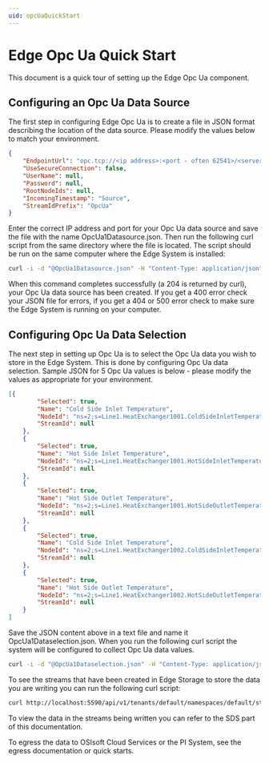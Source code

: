 ```yaml
---
uid: opcUaQuickStart
---
```


# Edge Opc Ua Quick Start

This document is a quick tour of setting up the Edge Opc Ua component.

## Configuring an Opc Ua Data Source

The first step in configuring Edge Opc Ua is to create a file in JSON format describing the location of the data source. Please modify the values below to match your environment.

```json
{
    "EndpointUrl": "opc.tcp://<ip address>:<port - often 62541>/<server path>",
    "UseSecureConnection": false,
    "UserName": null,
    "Password": null,
    "RootNodeIds": null,
    "IncomingTimestamp": "Source",
    "StreamIdPrefix": "OpcUa"
}
```

Enter the correct IP address and port for your Opc Ua data source and save the file with the name OpcUa1Datasource.json. Then run the following curl script from the same directory where the file is located. The script should be run on the same computer where the Edge System is installed:

```bash
curl -i -d "@OpcUa1Datasource.json" -H "Content-Type: application/json" -X PUT http://localhost:5590/api/v1/configuration/OpcUa1/Datasource
```

When this command completes successfully (a 204 is returned by curl), your Opc Ua data source has been created. If you get a 400 error check your JSON file for errors, if you get a 404 or 500 error check to make sure the Edge System is running on your computer.

## Configuring Opc Ua Data Selection

The next step in setting up Opc Ua is to select the Opc Ua data you wish to store in the Edge System. This is done by configuring Opc Ua data selection. Sample JSON for 5 Opc Ua values is below - please modify the values as appropriate for your environment.

```json
[{
        "Selected": true,
        "Name": "Cold Side Inlet Temperature",
        "NodeId": "ns=2;s=Line1.HeatExchanger1001.ColdSideInletTemperature",
        "StreamId": null
    },
    {
        "Selected": true,
        "Name": "Hot Side Inlet Temperature",
        "NodeId": "ns=2;s=Line1.HeatExchanger1001.HotSideInletTemperature",
        "StreamId": null
    },
    {
        "Selected": true,
        "Name": "Hot Side Outlet Temperature",
        "NodeId": "ns=2;s=Line1.HeatExchanger1001.HotSideOutletTemperature",
        "StreamId": null
    },
    {
        "Selected": true,
        "Name": "Cold Side Inlet Temperature",
        "NodeId": "ns=2;s=Line1.HeatExchanger1002.ColdSideInletTemperature",
        "StreamId": null
    },
    {
        "Selected": true,
        "Name": "Hot Side Outlet Temperature",
        "NodeId": "ns=2;s=Line1.HeatExchanger1002.HotSideOutletTemperature",
        "StreamId": null
    } 
]
```

Save the JSON content above in a text file and name it OpcUa1Dataselection.json. When you run the following curl script the system will be configured to collect Opc Ua data values.

```bash
curl -i -d "@OpcUa1Dataselection.json" -H "Content-Type: application/json" -X PUT http://localhost:5590/api/v1/configuration/OpcUa1/Dataselection
```

To see the streams that have been created in Edge Storage to store the data you are writing you can run the following curl script:

```bash
curl http://localhost:5590/api/v1/tenants/default/namespaces/default/streams/
```

To view the data in the streams being written  you can refer to the SDS part of this documentation.

To egress the data to OSIsoft Cloud Services or the PI System, see the egress documentation or quick starts.
